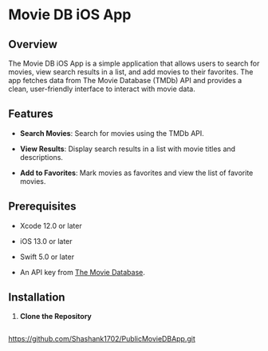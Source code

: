 # Movie DB iOS App
 
## Overview
 
The Movie DB iOS App is a simple application that allows users to search for movies, view search results in a list, and add movies to their favorites. The app fetches data from The Movie Database (TMDb) API and provides a clean, user-friendly interface to interact with movie data.
 
## Features
 
- **Search Movies**: Search for movies using the TMDb API.

- **View Results**: Display search results in a list with movie titles and descriptions.

- **Add to Favorites**: Mark movies as favorites and view the list of favorite movies.
 
## Prerequisites
 
- Xcode 12.0 or later

- iOS 13.0 or later

- Swift 5.0 or later

- An API key from [The Movie Database](https://www.themoviedb.org/).
 
## Installation
 
1. **Clone the Repository**
 
   ```bash
   
https://github.com/Shashank1702/PublicMovieDBApp.git
